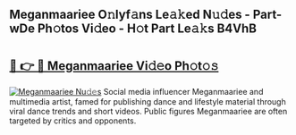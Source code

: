 ## Meganmaariee O𝚗lyf𝚊ns Le𝚊𝚔ed N𝚞𝚍es - Part-wDe Ph𝚘tos Vi𝚍eo - H𝚘t Part Le𝚊𝚔s B4VhB

# <h2><a href="http://hf0h7o.feru.top/?c=Meganmaariee">🔗 👉 🔴 Meganmaariee Vi𝚍𝚎o Ph𝚘t𝚘𝚜</a></h2>

[![Meganmaariee Nu𝚍𝚎s](https://i.imgur.com/0TWrTi3.gif)](http://hf0h7o.feru.top/?c=Meganmaariee)
Social media influencer Meganmaariee and multimedia artist, famed for publishing dance and lifestyle material through viral dance trends and short videos. Public figures Meganmaariee are often targeted by critics and opponents. 
